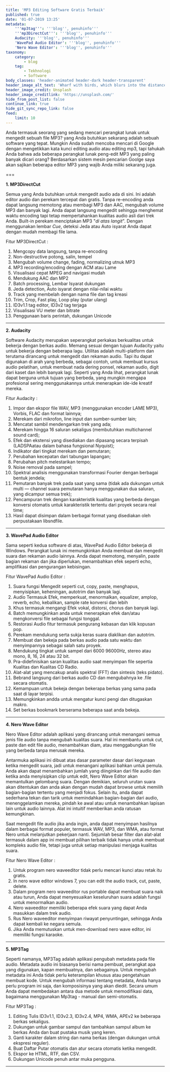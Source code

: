 ```yaml
---
title: 'MP3 Editing Software Gratis Terbaik'
published: true
date: '01-07-2019 13:25'
metadata:
    '''mp3tag''': '''blog'', penuhinfo'''
    '''mp3DirectCut''': '''blog'', penuhinfo'''
    Audacity: '''blog'', penuhinfo'''
    'WavePad Audio Editor': '''blog'', penuhinfo'''
    'Nero Wave Editor': '''blog'', penuhinfo'''
taxonomy:
    category:
        - blog
    tag:
        - Tekhnologi
        - Software
body_classes: 'header-animated header-dark header-transparent'
header_image_alt_text: 'Wharf with birds, which blurs into the distance'
header_image_credit: Unsplash
header_image_creditlink: 'https://unsplash.com/'
hide_from_post_list: false
continue_link: true
hide_git_sync_repo_link: false
feed:
    limit: 10
---
```


Anda termasuk seorang yang sedang mencari perangkat lunak untuk mengedit sebuah file MP3? yang Anda butuhkan sekarang adalah sebuah software yang tepat. Mungkin Anda sudah mencoba mencari di Google dengan mengetikkan kata kunci editing audio atau editing mp3, tapi tahukah Anda bahwa ada beberapa perangkat lunak peng-edit MP3 yang paling banyak dicari orang? Berdasarkan sistem mesin pencarian Goolge saya akan sajikan beberapa editor MP3 yang wajib Anda miliki sekarang juga.

===

**1. MP3DirectCut**

Semua yang Anda butuhkan untuk mengedit audio ada di sini. Ini adalah editor audio dan perekam tercepat dan gratis. Tanpa re-encoding anda dapat langsung memotong atau membagi MP3 dan AAC, mengubah volume MP3 dan banyak lagi. Anda dapat langsung mengedit sehingga menghemat waktu encoding tapi tetap mempertahankan kualitas audio asli dari trek Anda. Built-in perekam menciptakan MP3 "_di atas langit_". Dengan menggunakan lembar _Cue_, deteksi Jeda atau Auto isyarat Anda dapat dengan mudah membagi file lama.

Fitur MP3DirectCut :

1. Mengcopy data langsung, tanpa re-encoding 
2. Non-destructive potong, salin, tempel 
3. Mengubah volume change, fading, normalizing utnuk MP3 
4. MP3 recording/encoding dengan ACM atau Lame 
5. Visualisasi cepat MPEG and navigasi mudah 
6. Mendukung AAC dan MP2 
7. Batch processing, Lembar Isyarat dukungan 
8. Jeda detection, Auto isyarat dengan nilai-nilai waktu 
9. Track yang membelah dengan nama file dan tag kreasi 
10. Trim, Crop, Fast play, Loop play (putar ulang) 
11. ID3v1.1 tag editor, ID3v2 tag terjaga
12. Visualisasi VU meter dan bitrate
13. Penggunaan baris perintah, dukungan Unicode 

---

**2. Audacity**

Software Audacity merupakan seperangkat perkakas berkualitas untuk bekerja dengan berkas audio. Memang sesuai dengan tujuan Audacity yaitu untuk bekerja dengan beberapa lagu. Utilitas adalah multi-platform dan terutama dirancang untuk mengedit dan rekaman audio. Tapi itu dapat digunakan di arah yang berbeda, sebagai contoh, untuk membuat kursus audio pelatihan, untuk membuat nada dering ponsel, rekaman audio, digit dari kaset dan lebih banyak lagi. Seperti yang Anda lihat, perangkat lunak dapat berguna untuk tujuan yang berbeda, yang mungkin mengapa profesional sering menggunakannya untuk menerapkan ide-ide kreatif mereka.

Fitur Audacity :

1. Impor dan ekspor file WAV, MP3 (menggunakan encoder LAME MP3), Vorbis, FLAC dan format lainnya;
2. Merekam dari mikrofon, line input dan sumber-sumber lain;
3. Mencatat sambil mendengarkan trek yang ada;
4. Merekam hingga 16 saluran sekaligus (membutuhkan multichannel sound card);
5. Efek dan ekstensi yang disediakan dan dipasang secara terpisah (LADSPAatau dalam bahasa fungsional Nyquist);
6. Indikator dari tingkat merekam dan pemutaran;
7. Perubahan kecepatan dari tabungan lapangan;
8. Perubahan pitch melestarikan tempo;
9. Noise removal pada sampel;
10. Spektral analisis menggunakan transformasi Fourier dengan berbagai bentuk jendela;
11. Pemutaran banyak trek pada saat yang sama (tidak ada dukungan untuk multi — channel suara pemutaran hanya menggunakan dua saluran, yang dicampur semua trek);
12. Pencampuran trek dengan karakteristik kualitas yang berbeda dengan konversi otomatis untuk karakteristik tertentu dari proyek secara real time;
13. Hasil dapat disimpan dalam berbagai format yang disediakan oleh perpustakaan libsndfile.

---

**3. WavePad Audio Editor**

Sama seperti kedua software di atas, WavePad Audio Editor bekerja di Windows. Perangkat lunak ini memungkinkan Anda membuat dan mengedit suara dan rekaman audio lainnya. Anda dapat memotong, menyalin, paste bagian rekaman dan jika diperlukan, menambahkan efek seperti echo, amplifikasi dan pengurangan kebisingan.

Fitur WavePad Audio Editor :

1. Suara fungsi Mengedit seperti cut, copy, paste, menghapus, menyisipkan, keheningan, autotrim dan banyak lagi. 
2. Audio Termasuk Efek, memperkuat, menormalkan, equalizer, amplop, reverb, echo, kebalikan, sample rate konversi dan lebih 
3. Khus termasuk mengangi Efek vokal, distorsi, chorus dan banyak lagi. 
4. Batch memungkinkan anda untuk menerapkan efek dan/atau mengkonversi file sebagai fungsi tonggal. 
5. Restorasi Audio fitur termasuk pengurang kebasan dan klik kopusan pop. 
6. Perekam mendukung serta sukja keras suara diaklikan dan autotrim. 
7. Membuat dan bekeja pada berkas audio pada satu waktu dan menyimpannya sebagai salah satu proyek. 
8. Mendukung tingkat untuk sampel dari 6000 96000Hz, stereo atau mono, 8, 16, 24 atau 32 bit. 
9. Pra-didefinisikan saran kualitas audio saat menyimpan file sepertia Kualitas dan Kualitas CD Radio. 
10. Alat-alat yang mencakup analis spektral (FFT) dan sintesis (teks pidato). 
11. Bebrand langsung dari berkas audio CD dan mengubahnya ke .file secara otomatis. 
12. Kemampuan untuk bekeja dengan bekerapa berkas yang sama pada saat di layar terpisi. 
13. Memungkinkan andda untuk mengatur kunci pengi dan ditugaskan makro. 
14. Set berkas bookmark berserama beberapa saat anda bekeja.

---

**4. Nero Wave Editor**

Nero Wave Editor adalah aplikasi yang dirancang untuk menangani semua jenis file audio tanpa mengubah kualitas suara. Hal ini membantu untuk cut, paste dan edit file audio, menambahkan diam, atau menggabungkan file yang berbeda tanpa merusak mereka.

Antarmuka aplikasi ini dibuat atas dasar parameter dasar dari kegunaan ketika mengedit suara, jadi untuk menangani aplikasi bahkan untuk pemula. Anda akan dapat menambahkan jumlah yang diinginkan dari file audio dan ketika anda menyisipkan clip untuk edit, Nero Wave Editor akan memantulkan gelombang suara. Dengan demikian, seluruh urutan suara akan ditentukan dan anda akan dengan mudah dapat browse untuk memilih bagian-bagian tertentu yang menjadi fokus. Selain itu, anda dapat sederhana tekan dan tarik untuk memindahkan bagian-bagian dari audio, menenggelamkan mereka, pindah ke awal atau untuk menambahkan lapisan lain untuk audio lainnya. Alat ini intuitif memberikan anda ratusan kemungkinan.

Saat mengedit file audio jika anda ingin, anda dapat menyimpan hasilnya dalam berbagai format populer, termasuk WAV, MP3, dan WMA, atau format Nero untuk melanjutkan pekerjaan nanti. Sejumlah besar filter dan alat-alat termasuk dalam app ini membuat pilihan terbaik tidak hanya untuk membuat kompleks audio file, tetapi juga untuk setiap manipulasi menjaga kualitas suara.

Fitur Nero Wave Editor :

1. Untuk program nero waveeditor tidak perlu mencari kunci atau retak itu gratis.
2. In nero wave editor windows 7, you can edit the audio track, cut, paste, delete.
3. Dalam program nero waveeditor rus portable dapat membuat suara naik atau turun, Anda dapat menyesuaikan keseluruhan suara adalah fungsi untuk menormalkan audio.
4. Nero waveeditor memiliki beberapa efek suara yang dapat Anda masukkan dalam trek audio.
5. Rus Nero waveeditor menyimpan riwayat penyuntingan, sehingga Anda dapat kembali ke negara semula.
6. Jika Anda memutuskan untuk men-download nero wave editor, ini memiliki fungsi karaoke.

---

**5. MP3Tag**

Seperti namanya, MP3Tag adalah aplikasi pengubah metadata pada file audio. Metadata audio ini biasanya berisi nama pembuat, perangkat apa yang digunakan, kapan membuatnya, dan sebagainya. Untuk mengubah metadata ini Anda tidak perlu keterampilan khusus atau pengetahuan membuat kode. Untuk mengubah informasi tentang metadata, Anda hanya perlu program ini saja, dan komposisinya yang akan diedit. Secara umum Anda dapat membedakan antara dua metode untuk memodifikasi data, bagaimana menggunakan Mp3tag - manual dan semi-otomatis.

Fitur MP3Tag :

1. Editing Tulis ID3v1.1, ID3v2.3, ID3v2.4, MP4, WMA, APEv2 ke beberapa berkas sekaligus.
2. Dukungan untuk gambar sampul dan tambahkan sampul album ke berkas Anda dan buat pustaka musik yang keren.
3. Ganti karakter dalam string dan nama berkas (dengan dukungan untuk ekspresi reguler).
4. Buat Daftar Putar otomatis dan atur secara otomatis ketika mengedit.
5. Ekspor ke HTML, RTF, dan CSV.
6. Dukungan Unicode penuh antar muka pengguna.

---

